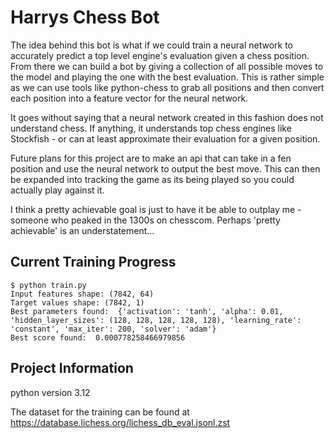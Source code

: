 # Harrys Chess Bot
The idea behind this bot is what if we could train a neural network to accurately predict a top level engine's evaluation given a chess position.
From there we can build a bot by giving a collection of all possible moves to the model and playing the one with the best evaluation.
This is rather simple as we can use tools like python-chess to grab all positions and then convert each position into a feature vector for the neural network.

It goes without saying that a neural network created in this fashion does not understand chess. If anything, it understands top chess engines like Stockfish - or can at least approximate their evaluation for a given position.

Future plans for this project are to make an api that can take in a fen position and use the neural network to output the best move. This can then be expanded into tracking the game as its being played so you could actually play against it.

I think a pretty achievable goal is just to have it be able to outplay me - someone who peaked in the 1300s on chesscom. Perhaps 'pretty achievable' is an understatement...

## Current Training Progress
```
$ python train.py 
Input features shape: (7842, 64)
Target values shape: (7842, 1)
Best parameters found:  {'activation': 'tanh', 'alpha': 0.01, 'hidden_layer_sizes': (128, 128, 128, 128, 128), 'learning_rate': 'constant', 'max_iter': 200, 'solver': 'adam'}
Best score found:  0.000778258466979856
```

## Project Information
python version 3.12

The dataset for the training can be found at https://database.lichess.org/lichess_db_eval.jsonl.zst